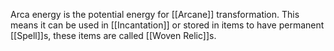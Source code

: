 Arca energy is the potential energy for [[Arcane]] transformation. This means it can be used in [[Incantation]] or stored in items to have permanent [[Spell]]s, these items are called [[Woven Relic]]s.